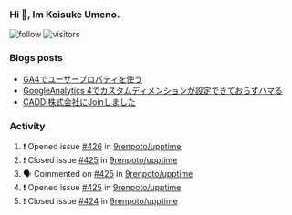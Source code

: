 ### Hi 👋, Im Keisuke Umeno.

<!--
**9renpoto/9renpoto** is a ✨ _special_ ✨ repository because its `README.md` (this file) appears on your GitHub profile.

Here are some ideas to get you started:

- 🔭 I’m currently working on ...
- 🌱 I’m currently learning ...
- 👯 I’m looking to collaborate on ...
- 🤔 I’m looking for help with ...
- 💬 Ask me about ...
- 📫 How to reach me: ...
- 😄 Pronouns: ...
- ⚡ Fun fact: ...
-->

![follow](https://img.shields.io/github/followers/9renpoto?label=Follow&style=social)
![visitors](https://komarev.com/ghpvc/?username=9renpoto&label=Profile%20views&color=0e75b6&style=flat)

### Blogs posts

<!-- BLOG-POST-LIST:START -->
- [GA4でユーザープロパティを使う](https://9renpoto.dev/2021/02/21/google-analytics-4-user-properties/)
- [GoogleAnalytics 4でカスタムディメンションが設定できておらずハマる](https://9renpoto.dev/2021/02/13/google-analytics-4/)
- [CADDi株式会社にJoinしました](https://9renpoto.dev/2020/12/05/join/)
<!-- BLOG-POST-LIST:END -->

### Activity

<!--START_SECTION:activity-->
1. ❗️ Opened issue [#426](https://github.com/9renpoto/upptime/issues/426) in [9renpoto/upptime](https://github.com/9renpoto/upptime)
2. ❗️ Closed issue [#425](https://github.com/9renpoto/upptime/issues/425) in [9renpoto/upptime](https://github.com/9renpoto/upptime)
3. 🗣 Commented on [#425](https://github.com/9renpoto/upptime/issues/425) in [9renpoto/upptime](https://github.com/9renpoto/upptime)
4. ❗️ Opened issue [#425](https://github.com/9renpoto/upptime/issues/425) in [9renpoto/upptime](https://github.com/9renpoto/upptime)
5. ❗️ Closed issue [#424](https://github.com/9renpoto/upptime/issues/424) in [9renpoto/upptime](https://github.com/9renpoto/upptime)
<!--END_SECTION:activity-->

<!--START_SECTION:waka-->
<!--END_SECTION:waka-->
